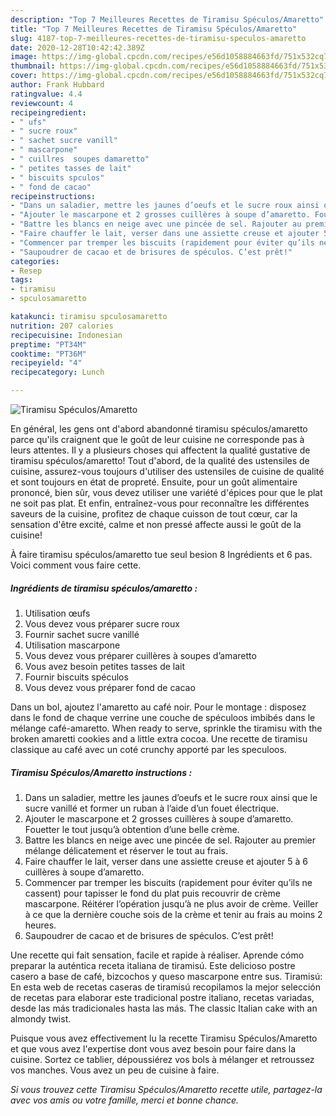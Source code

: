 ```yaml
---
description: "Top 7 Meilleures Recettes de Tiramisu Spéculos/Amaretto"
title: "Top 7 Meilleures Recettes de Tiramisu Spéculos/Amaretto"
slug: 4187-top-7-meilleures-recettes-de-tiramisu-speculos-amaretto
date: 2020-12-28T10:42:42.389Z
image: https://img-global.cpcdn.com/recipes/e56d1058884663fd/751x532cq70/tiramisu-speculosamaretto-photo-principale-de-la-recette.jpg
thumbnail: https://img-global.cpcdn.com/recipes/e56d1058884663fd/751x532cq70/tiramisu-speculosamaretto-photo-principale-de-la-recette.jpg
cover: https://img-global.cpcdn.com/recipes/e56d1058884663fd/751x532cq70/tiramisu-speculosamaretto-photo-principale-de-la-recette.jpg
author: Frank Hubbard
ratingvalue: 4.4
reviewcount: 4
recipeingredient:
- " ufs"
- " sucre roux"
- " sachet sucre vanill"
- " mascarpone"
- " cuillres  soupes damaretto"
- " petites tasses de lait"
- " biscuits spculos"
- " fond de cacao"
recipeinstructions:
- "Dans un saladier, mettre les jaunes d’oeufs et le sucre roux ainsi que le sucre vanillé et former un ruban à l’aide d’un fouet électrique."
- "Ajouter le mascarpone et 2 grosses cuillères à soupe d’amaretto. Fouetter le tout jusqu’à obtention d’une belle crème."
- "Battre les blancs en neige avec une pincée de sel. Rajouter au premier mélange délicatement et réserver le tout au frais."
- "Faire chauffer le lait, verser dans une assiette creuse et ajouter 5 à 6 cuillères à soupe d’amaretto."
- "Commencer par tremper les biscuits (rapidement pour éviter qu’ils ne cassent) pour tapisser le fond du plat puis recouvrir de crème mascarpone. Réitérer l’opération jusqu’à ne plus avoir de crème. Veiller à ce que la dernière couche sois de la crème et tenir au frais au moins 2 heures."
- "Saupoudrer de cacao et de brisures de spéculos. C’est prêt!"
categories:
- Resep
tags:
- tiramisu
- spculosamaretto

katakunci: tiramisu spculosamaretto 
nutrition: 207 calories
recipecuisine: Indonesian
preptime: "PT34M"
cooktime: "PT36M"
recipeyield: "4"
recipecategory: Lunch

---
```



![Tiramisu Spéculos/Amaretto](https://img-global.cpcdn.com/recipes/e56d1058884663fd/751x532cq70/tiramisu-speculosamaretto-photo-principale-de-la-recette.jpg)

En général, les gens ont d'abord abandonné tiramisu spéculos/amaretto parce qu'ils craignent que le goût de leur cuisine ne corresponde pas à leurs attentes. Il y a plusieurs choses qui affectent la qualité gustative de tiramisu spéculos/amaretto! Tout d'abord, de la qualité des ustensiles de cuisine, assurez-vous toujours d'utiliser des ustensiles de cuisine de qualité et sont toujours en état de propreté. Ensuite, pour un goût alimentaire prononcé, bien sûr, vous devez utiliser une variété d'épices pour que le plat ne soit pas plat. Et enfin, entraînez-vous pour reconnaître les différentes saveurs de la cuisine, profitez de chaque cuisson de tout cœur, car la sensation d'être excité, calme et non pressé affecte aussi le goût de la cuisine!

<!--inarticleads1-->

À faire tiramisu spéculos/amaretto tue seul besion 8 Ingrédients et 6 pas. Voici comment vous faire cette.

##### Ingrédients de tiramisu spéculos/amaretto :

1. Utilisation  œufs
1. Vous devez vous préparer  sucre roux
1. Fournir  sachet sucre vanillé
1. Utilisation  mascarpone
1. Vous devez vous préparer  cuillères à soupes d’amaretto
1. Vous avez besoin  petites tasses de lait
1. Fournir  biscuits spéculos
1. Vous devez vous préparer  fond de cacao


Dans un bol, ajoutez l&#39;amaretto au café noir. Pour le montage : disposez dans le fond de chaque verrine une couche de spéculoos imbibés dans le mélange café-amaretto. When ready to serve, sprinkle the tiramisu with the broken amaretti cookies and a little extra cocoa. Une recette de tiramisu classique au café avec un coté crunchy apporté par les speculoos. 

<!--inarticleads2-->

##### Tiramisu Spéculos/Amaretto instructions :

1. Dans un saladier, mettre les jaunes d’oeufs et le sucre roux ainsi que le sucre vanillé et former un ruban à l’aide d’un fouet électrique.
1. Ajouter le mascarpone et 2 grosses cuillères à soupe d’amaretto. Fouetter le tout jusqu’à obtention d’une belle crème.
1. Battre les blancs en neige avec une pincée de sel. Rajouter au premier mélange délicatement et réserver le tout au frais.
1. Faire chauffer le lait, verser dans une assiette creuse et ajouter 5 à 6 cuillères à soupe d’amaretto.
1. Commencer par tremper les biscuits (rapidement pour éviter qu’ils ne cassent) pour tapisser le fond du plat puis recouvrir de crème mascarpone. Réitérer l’opération jusqu’à ne plus avoir de crème. Veiller à ce que la dernière couche sois de la crème et tenir au frais au moins 2 heures.
1. Saupoudrer de cacao et de brisures de spéculos. C’est prêt!


Une recette qui fait sensation, facile et rapide à réaliser. Aprende cómo preparar la auténtica receta italiana de tiramisú. Este delicioso postre casero a base de café, bizcochos y queso mascarpone entre sus. Tiramisú: En esta web de recetas caseras de tiramisú recopilamos la mejor selección de recetas para elaborar este tradicional postre italiano, recetas variadas, desde las más tradicionales hasta las más. The classic Italian cake with an almondy twist. 

<!--inarticleads1-->

<p>
Puisque vous avez effectivement lu la recette Tiramisu Spéculos/Amaretto et que vous avez l'expertise dont vous avez besoin pour faire dans la cuisine. Sortez ce tablier, dépoussiérez vos bols à mélanger et retroussez vos manches. Vous avez un peu de cuisine à faire.
</p>

<p>
<i>Si vous trouvez cette Tiramisu Spéculos/Amaretto recette utile, partagez-la avec vos amis ou votre famille, merci et bonne chance.</i>
</p>
